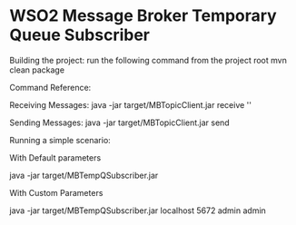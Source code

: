 WSO2 Message Broker Temporary Queue Subscriber
==============================================

Building the project: run the following command from the project root mvn clean package

Command Reference:

Receiving Messages: java -jar target/MBTopicClient.jar receive ''

Sending Messages: java -jar target/MBTopicClient.jar send

Running a simple scenario:

With Default parameters

java -jar target/MBTempQSubscriber.jar

With Custom Parameters

java -jar target/MBTempQSubscriber.jar localhost 5672 admin admin

